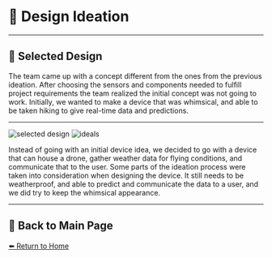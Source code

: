 # 📝 **Design Ideation**

---

## 📖 **Selected Design**  
The team came up with a concept different from the ones from the previous ideation. After choosing the sensors and components needed to fulfill project requirements the team realized the initial concept was not going to work. Initially, we wanted to make a device that was whimsical, and able to be taken hiking to give real-time data and predictions. 

---

![selected design](https://github.com/omniscient-wizardry/omniscient-wizardy.github.io/blob/main/Images/Selected%20Design.png)
![ideals](https://github.com/omniscient-wizardry/omniscient-wizardy.github.io/blob/main/Images/Ideals.png)

Instead of going with an initial device idea, we decided to go with a device that can house a drone, gather weather data for flying conditions, and communicate that to the user. Some parts of the ideation process were taken into consideration when designing the device. It still needs to be weatherproof, and able to predict and communicate the data to a user, and we did try to keep the whimsical appearance. 

---

## 🔄 **Back to Main Page**  
[⬅️ Return to Home](./index.md)
```
